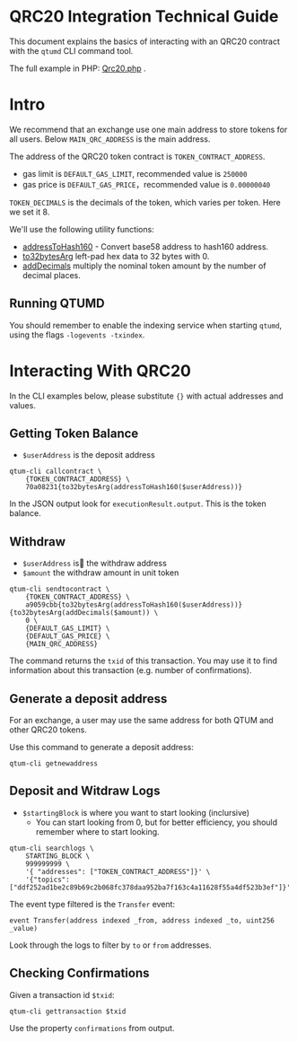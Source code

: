 # QRC20 Integration Technical Guide

This document explains the basics of interacting with an QRC20 contract with the `qtumd` CLI command tool.

The full example in PHP: [Qrc20.php](https://github.com/qtumproject/qrc20-wrapper/blob/master/Qrc20.php) .

# Intro

We recommend that an exchange use one main address to store tokens for all users. Below `MAIN_QRC_ADDRESS` is the main address.

The address of the QRC20 token contract is `TOKEN_CONTRACT_ADDRESS`.

* gas limit is `DEFAULT_GAS_LIMIT`, recommended value is `250000`
* gas price is `DEFAULT_GAS_PRICE`，recommended value is `0.00000040`

`TOKEN_DECIMALS` is the decimals of the token, which varies per token. Here we set it 8.

We'll use the following utility functions:

+ [addressToHash160](https://github.com/qtumproject/qrc20-wrapper/blob/480a34b38f0224967fe6ff521539ca7e321a826e/Qrc20.php#L190) - Convert base58 address to hash160 address.
+ [to32bytesArg](https://github.com/qtumproject/qrc20-wrapper/blob/480a34b38f0224967fe6ff521539ca7e321a826e/Qrc20.php#L186) left-pad hex data to 32 bytes with 0.
+ [addDecimals](https://github.com/qtumproject/qrc20-wrapper/blob/480a34b38f0224967fe6ff521539ca7e321a826e/Qrc20.php#L214:10) multiply the nominal token amount by the number of decimal places.


## Running QTUMD

You should remember to enable the indexing service when starting `qtumd`, using the flags `-logevents -txindex`.

# Interacting With QRC20

In the CLI examples below, please substitute `{}` with actual addresses and values.

## Getting Token Balance

+ `$userAddress` is the deposit address

```
qtum-cli callcontract \
    {TOKEN_CONTRACT_ADDRESS} \
    70a08231{to32bytesArg(addressToHash160($userAddress))}
```

In the JSON output look for `executionResult.output`. This is the token balance.

## Withdraw

+ `$userAddress` is the withdraw address
+ `$amount` the withdraw amount in unit token

```
qtum-cli sendtocontract \
    {TOKEN_CONTRACT_ADDRESS} \
    a9059cbb{to32bytesArg(addressToHash160($userAddress))}{to32bytesArg(addDecimals($amount)) \
    0 \
    {DEFAULT_GAS_LIMIT} \
    {DEFAULT_GAS_PRICE} \
    {MAIN_QRC_ADDRESS}
```

The command returns the `txid` of this transaction. You may use it to find information about this transaction (e.g. number of confirmations).

## Generate a deposit address

For an exchange, a user may use the same address for both QTUM and other QRC20 tokens.

Use this command to generate a deposit address:

```
qtum-cli getnewaddress
```

## Deposit and Witdraw Logs

+ `$startingBlock` is where you want to start looking (inclursive)
  + You can start looking from 0, but for better efficiency, you should remember where to start looking.

```
qtum-cli searchlogs \
    STARTING_BLOCK \
    999999999 \
    '{ "addresses": ["TOKEN_CONTRACT_ADDRESS"]}' \
    '{"topics": ["ddf252ad1be2c89b69c2b068fc378daa952ba7f163c4a11628f55a4df523b3ef"]}'
```

The event type filtered is the `Transfer` event:

```
event Transfer(address indexed _from, address indexed _to, uint256 _value)
```

Look through the logs to filter by `to` or `from` addresses.

## Checking Confirmations

Given a transaction id `$txid`:

```
qtum-cli gettransaction $txid
```

Use the property `confirmations` from output.
